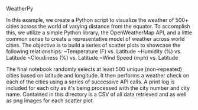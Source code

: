 WeatherPy

In this example, we create a Python script to visualize the weather of 500+ cities across the world of varying distance from the equator.
To accomplish this, we utilize a simple Python library, the OpenWeatherMap API, and a little common sense to create a representative
model of weather across world cities. The objective is to build a series of scatter plots to showcase the following relationships:
~Temperature (F) vs. Latitude
~Humidity (%) vs. Latitude
~Cloudiness (%) vs. Latitude
~Wind Speed (mph) vs. Latitude

The final notebook randomly selects at least 500 unique (non-repeated) cities based on latitude and longitude. It then performs a
weather check on each of the cities using a series of successive API calls. A print log is included for each city as it's being processed
with the city number and city name. Contained in this directory is a CSV of all data retrieved and as well as png images for each scatter
plot.
